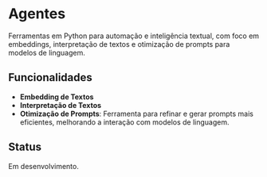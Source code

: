 # Agentes

Ferramentas em Python para automação e inteligência textual, com foco em embeddings, interpretação de textos e otimização de prompts para modelos de linguagem.

## Funcionalidades
- **Embedding de Textos**
- **Interpretação de Textos**
- **Otimização de Prompts**: Ferramenta para refinar e gerar prompts mais eficientes, melhorando a interação com modelos de linguagem.

## Status
Em desenvolvimento.
